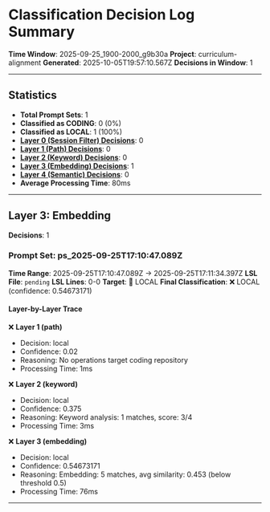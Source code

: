 # Classification Decision Log Summary

**Time Window**: 2025-09-25_1900-2000_g9b30a
**Project**: curriculum-alignment
**Generated**: 2025-10-05T19:57:10.567Z
**Decisions in Window**: 1

---

## Statistics

- **Total Prompt Sets**: 1
- **Classified as CODING**: 0 (0%)
- **Classified as LOCAL**: 1 (100%)
- **[Layer 0 (Session Filter) Decisions](#layer-0-session-filter)**: 0
- **[Layer 1 (Path) Decisions](#layer-1-path)**: 0
- **[Layer 2 (Keyword) Decisions](#layer-2-keyword)**: 0
- **[Layer 3 (Embedding) Decisions](#layer-3-embedding)**: 1
- **[Layer 4 (Semantic) Decisions](#layer-4-semantic)**: 0
- **Average Processing Time**: 80ms

---

## Layer 3: Embedding

**Decisions**: 1

### Prompt Set: ps_2025-09-25T17:10:47.089Z

**Time Range**: 2025-09-25T17:10:47.089Z → 2025-09-25T17:11:34.397Z
**LSL File**: `pending`
**LSL Lines**: 0-0
**Target**: 📍 LOCAL
**Final Classification**: ❌ LOCAL (confidence: 0.54673171)

#### Layer-by-Layer Trace

❌ **Layer 1 (path)**
- Decision: local
- Confidence: 0.02
- Reasoning: No operations target coding repository
- Processing Time: 1ms

❌ **Layer 2 (keyword)**
- Decision: local
- Confidence: 0.375
- Reasoning: Keyword analysis: 1 matches, score: 3/4
- Processing Time: 3ms

❌ **Layer 3 (embedding)**
- Decision: local
- Confidence: 0.54673171
- Reasoning: Embedding: 5 matches, avg similarity: 0.453 (below threshold 0.5)
- Processing Time: 76ms

---

